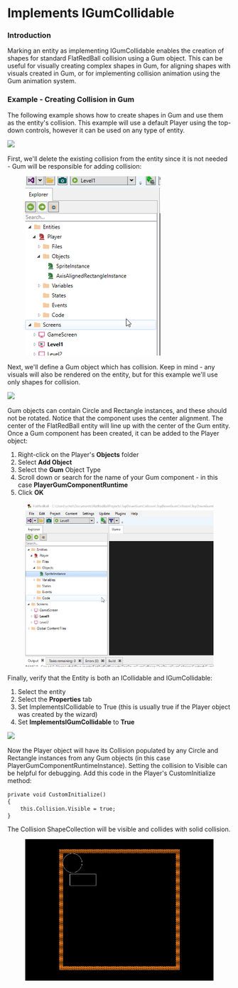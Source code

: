 # Implements IGumCollidable

### Introduction

Marking an entity as implementing IGumCollidable enables the creation of shapes for standard FlatRedBall collision using a Gum object. This can be useful for visually creating complex shapes in Gum, for aligning shapes with visuals created in Gum, or for implementing collision animation using the Gum animation system.

### Example - Creating Collision in Gum

The following example shows how to create shapes in Gum and use them as the entity's collision. This example will use a default Player using the top-down controls, however it can be used on any type of entity.

![](../../.gitbook/assets/2022-01-img\_61db04a727f11.png)

First, we'll delete the existing collision from the entity since it is not needed - Gum will be responsible for adding collision:

<figure><img src="../../.gitbook/assets/2022-01-09_08-53-22.gif" alt=""><figcaption></figcaption></figure>

Next, we'll define a Gum object which has collision. Keep in mind - any visuals will also be rendered on the entity, but for this example we'll use only shapes for collision.

![](../../.gitbook/assets/2022-01-img\_61db05642c98a.png)

Gum objects can contain Circle and Rectangle instances, and these should not be rotated. Notice that the component uses the center alignment. The center of the FlatRedBall entity will line up with the center of the Gum entity. Once a Gum component has been created, it can be added to the Player object:

1. Right-click on the Player's **Objects** folder
2. Select **Add Object**
3. Select the **Gum** Object Type
4. Scroll down or search for the name of your Gum component - in this case **PlayerGumComponentRuntime**
5. Click **OK**

<figure><img src="../../.gitbook/assets/2022-01-09_08-57-34.gif" alt=""><figcaption></figcaption></figure>

Finally, verify that the Entity is both an ICollidable and IGumCollidable:

1. Select the entity
2. Select the **Properties** tab
3. Set ImplementsICollidable to True (this is usually true if the Player object was created by the wizard)
4. Set **ImplementsIGumCollidable** to **True**

![](../../.gitbook/assets/2022-01-img\_61db06946c1d4.png)

Now the Player object will have its Collision populated by any Circle and Rectangle instances from any Gum objects (in this case PlayerGumComponentRuntimeInstance). Setting the collision to Visible can be helpful for debugging. Add this code in the Player's CustomInitialize method:

```
private void CustomInitialize()
{
    this.Collision.Visible = true;
}
```

The Collision ShapeCollection will be visible and collides with solid collision.

<figure><img src="../../.gitbook/assets/2022-01-09_09-59-12.gif" alt=""><figcaption></figcaption></figure>
